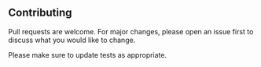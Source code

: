 ## Contributing

Pull requests are welcome. For major changes, please open an issue first to discuss what you would like to change.

Please make sure to update tests as appropriate.
